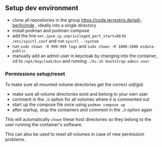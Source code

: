 ## Setup dev environment

* clone all repositories in the group https://code.terrestris.de/gdi-berlin/mde , ideally into a single directory
* install podman and podman-compose
* add the line `net.ipv4.ip_unprivileged_port_start=80` to `/etc/sysctl.conf` and run `sysctl --system`
* run `sudo chown -R 999:999 logs` and `sudo chown -R 1000:1000 esdata-public`
* manually add an admin user in keycloak by changing into the container, cd to `/opt/keycloak/bin` and running `./kc.sh bootstrap-admin user`

### Permissions setup/reset

To make sure all mounted volume directories get the correct uid/gid:

* make sure all volume directories exist and belong to your own user
* comment in the `,U` option for all volumes where it is commented out
* start up the compose file once using `podman compose up`
* after startup, stop the containers and comment in the `,U` option again

This will automatically `chown` these host directories so they belong to the user running the container's software.

This can also be used to reset all volumes in case of new permission problems.
